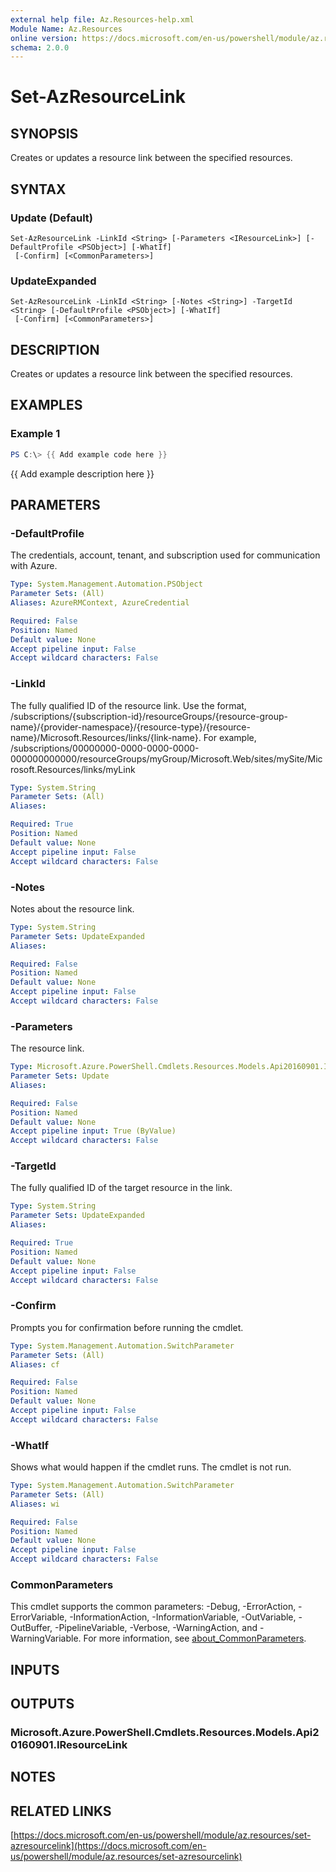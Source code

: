 ```yaml
---
external help file: Az.Resources-help.xml
Module Name: Az.Resources
online version: https://docs.microsoft.com/en-us/powershell/module/az.resources/set-azresourcelink
schema: 2.0.0
---
```


# Set-AzResourceLink

## SYNOPSIS
Creates or updates a resource link between the specified resources.

## SYNTAX

### Update (Default)
```
Set-AzResourceLink -LinkId <String> [-Parameters <IResourceLink>] [-DefaultProfile <PSObject>] [-WhatIf]
 [-Confirm] [<CommonParameters>]
```

### UpdateExpanded
```
Set-AzResourceLink -LinkId <String> [-Notes <String>] -TargetId <String> [-DefaultProfile <PSObject>] [-WhatIf]
 [-Confirm] [<CommonParameters>]
```

## DESCRIPTION
Creates or updates a resource link between the specified resources.

## EXAMPLES

### Example 1
```powershell
PS C:\> {{ Add example code here }}
```

{{ Add example description here }}

## PARAMETERS

### -DefaultProfile
The credentials, account, tenant, and subscription used for communication with Azure.

```yaml
Type: System.Management.Automation.PSObject
Parameter Sets: (All)
Aliases: AzureRMContext, AzureCredential

Required: False
Position: Named
Default value: None
Accept pipeline input: False
Accept wildcard characters: False
```

### -LinkId
The fully qualified ID of the resource link.
Use the format, /subscriptions/{subscription-id}/resourceGroups/{resource-group-name}/{provider-namespace}/{resource-type}/{resource-name}/Microsoft.Resources/links/{link-name}.
For example, /subscriptions/00000000-0000-0000-0000-000000000000/resourceGroups/myGroup/Microsoft.Web/sites/mySite/Microsoft.Resources/links/myLink

```yaml
Type: System.String
Parameter Sets: (All)
Aliases:

Required: True
Position: Named
Default value: None
Accept pipeline input: False
Accept wildcard characters: False
```

### -Notes
Notes about the resource link.

```yaml
Type: System.String
Parameter Sets: UpdateExpanded
Aliases:

Required: False
Position: Named
Default value: None
Accept pipeline input: False
Accept wildcard characters: False
```

### -Parameters
The resource link.

```yaml
Type: Microsoft.Azure.PowerShell.Cmdlets.Resources.Models.Api20160901.IResourceLink
Parameter Sets: Update
Aliases:

Required: False
Position: Named
Default value: None
Accept pipeline input: True (ByValue)
Accept wildcard characters: False
```

### -TargetId
The fully qualified ID of the target resource in the link.

```yaml
Type: System.String
Parameter Sets: UpdateExpanded
Aliases:

Required: True
Position: Named
Default value: None
Accept pipeline input: False
Accept wildcard characters: False
```

### -Confirm
Prompts you for confirmation before running the cmdlet.

```yaml
Type: System.Management.Automation.SwitchParameter
Parameter Sets: (All)
Aliases: cf

Required: False
Position: Named
Default value: None
Accept pipeline input: False
Accept wildcard characters: False
```

### -WhatIf
Shows what would happen if the cmdlet runs.
The cmdlet is not run.

```yaml
Type: System.Management.Automation.SwitchParameter
Parameter Sets: (All)
Aliases: wi

Required: False
Position: Named
Default value: None
Accept pipeline input: False
Accept wildcard characters: False
```

### CommonParameters
This cmdlet supports the common parameters: -Debug, -ErrorAction, -ErrorVariable, -InformationAction, -InformationVariable, -OutVariable, -OutBuffer, -PipelineVariable, -Verbose, -WarningAction, and -WarningVariable. For more information, see [about_CommonParameters](http://go.microsoft.com/fwlink/?LinkID=113216).

## INPUTS

## OUTPUTS

### Microsoft.Azure.PowerShell.Cmdlets.Resources.Models.Api20160901.IResourceLink
## NOTES

## RELATED LINKS

[https://docs.microsoft.com/en-us/powershell/module/az.resources/set-azresourcelink](https://docs.microsoft.com/en-us/powershell/module/az.resources/set-azresourcelink)

